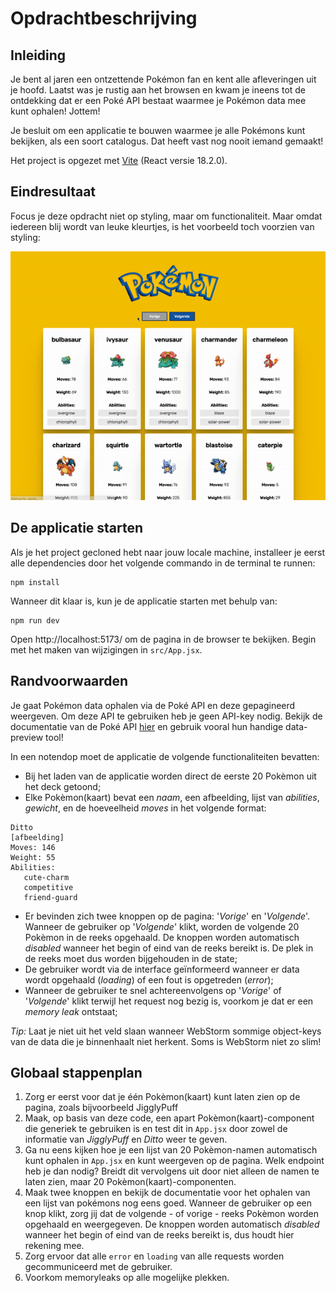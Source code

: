 # Opdrachtbeschrijving

## Inleiding

Je bent al jaren een ontzettende Pokémon fan en kent alle afleveringen uit je hoofd. Laatst was je rustig aan het
browsen en kwam je ineens tot de ontdekking dat er een Poké API bestaat waarmee je Pokémon data mee kunt ophalen!
Jottem!

Je besluit om een applicatie te bouwen waarmee je alle Pokémons kunt bekijken, als een soort catalogus. Dat heeft vast
nog nooit iemand gemaakt!

Het project is opgezet met [Vite](https://vitejs.dev/guide/) (React versie 18.2.0).

## Eindresultaat

Focus je deze opdracht niet op styling, maar om functionaliteit. Maar omdat iedereen blij wordt van leuke kleurtjes, is
het voorbeeld toch voorzien van styling:

![Eindresultaat](src/assets/screenshot.gif)

## De applicatie starten

Als je het project gecloned hebt naar jouw locale machine, installeer je eerst alle dependencies door het volgende
commando in de terminal te runnen:

```shell
npm install
```

Wanneer dit klaar is, kun je de applicatie starten met behulp van:

```shell
npm run dev
```

Open http://localhost:5173/ om de pagina in de browser te bekijken. Begin met het maken van wijzigingen
in `src/App.jsx`.

## Randvoorwaarden

Je gaat Pokémon data ophalen via de Poké API en deze gepagineerd weergeven. Om deze API te gebruiken heb je geen API-key
nodig. Bekijk de documentatie van de Poké API [hier](https://pokeapi.co/) en gebruik vooral hun handige data-preview
tool!

In een notendop moet de applicatie de volgende functionaliteiten bevatten:

* Bij het laden van de applicatie worden direct de eerste 20 Pokèmon uit het deck getoond;
* Elke Pokèmon(kaart) bevat een  _naam_, een afbeelding, lijst van _abilities_, _gewicht_, en de hoeveelheid _moves_ in
  het volgende format:

```shell
Ditto
[afbeelding]
Moves: 146
Weight: 55
Abilities:
   cute-charm
   competitive
   friend-guard
```

* Er bevinden zich twee knoppen op de pagina: '_Vorige_' en '_Volgende_'. Wanneer de gebruiker op '_Volgende_' klikt,
  worden de volgende 20 Pokèmon in de reeks opgehaald.
  De knoppen worden automatisch _disabled_ wanneer het begin of eind van de reeks bereikt is. De plek in de reeks moet
  dus worden bijgehouden in de state;
* De gebruiker wordt via de interface geïnformeerd wanneer er data wordt opgehaald (_loading_) of een fout is
  opgetreden (_error_);
* Wanneer de gebruiker te snel achtereenvolgens op '_Vorige_' of '_Volgende_' klikt terwijl het request nog bezig is,
  voorkom je dat er een _memory leak_ ontstaat;

_Tip:_ Laat je niet uit het veld slaan wanneer WebStorm sommige object-keys van de data die je binnenhaalt niet herkent.
Soms is WebStorm niet zo slim!

## Globaal stappenplan

1. Zorg er eerst voor dat je één Pokèmon(kaart) kunt laten zien op de pagina, zoals bijvoorbeeld JigglyPuff
2. Maak, op basis van deze code, een apart Pokèmon(kaart)-component die generiek te gebruiken is en test dit
   in `App.jsx` door zowel de informatie van _JigglyPuff_ en _Ditto_ weer te geven.
3. Ga nu eens kijken hoe je een lijst van 20 Pokèmon-namen automatisch kunt ophalen in `App.jsx` en kunt weergeven op de
   pagina. Welk endpoint heb je dan nodig? Breidt dit vervolgens uit door niet alleen de namen te laten zien, maar 20
   Pokèmon(kaart)-componenten.
4. Maak twee knoppen en bekijk de documentatie voor het ophalen van een lijst van pokémons nog eens goed. Wanneer de
   gebruiker op een knop klikt, zorg jij dat de volgende - of vorige - reeks Pokèmon worden opgehaald en weergegeven. De
   knoppen worden automatisch _disabled_ wanneer het begin of eind van de reeks bereikt is, dus houdt hier rekening mee.
5. Zorg ervoor dat alle `error` en `loading` van alle requests worden gecommuniceerd met de gebruiker.
6. Voorkom memoryleaks op alle mogelijke plekken.